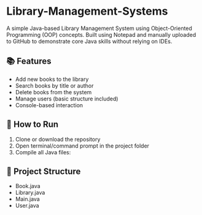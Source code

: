 # Library-Management-Systems
A simple Java-based Library Management System using Object-Oriented Programming (OOP) concepts. Built using Notepad and manually uploaded to GitHub to demonstrate core Java skills without relying on IDEs.

## 📚 Features
- Add new books to the library
- Search books by title or author
- Delete books from the system
- Manage users (basic structure included)
- Console-based interaction

## 🚀 How to Run
1. Clone or download the repository
2. Open terminal/command prompt in the project folder
3. Compile all Java files:
   
## 📂 Project Structure
- Book.java
- Library.java
- Main.java
- User.java
